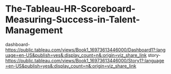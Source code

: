 # The-Tableau-HR-Scoreboard-Measuring-Success-in-Talent-Management

dashboard- https://public.tableau.com/views/Book1_16973613446000/Dashboard1?:language=en-US&publish=yes&:display_count=n&:origin=viz_share_link 
 story- https://public.tableau.com/views/Book1_16973613446000/Story1?:language=en-US&publish=yes&:display_count=n&:origin=viz_share_link
